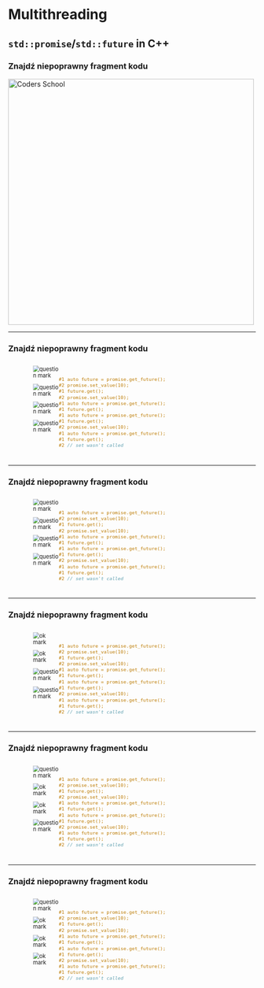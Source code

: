 <!-- .slide: data-background="#111111" -->

# Multithreading

## `std::promise`/`std::future` in C++

### Znajdź niepoprawny fragment kodu

<a href="https://coders.school">
    <img width="500" data-src="../coders_school_logo.png" alt="Coders School" class="plain">
</a>

___
<!-- .slide: data-transition="fade" -->
### Znajdź niepoprawny fragment kodu

<div class="fragment fade-in" style="display: flex; transform: scale(0.8); margin-bottom: -50px;">

<div style="width: 13%;">

<img data-src="img/qmark.gif" alt="question mark" class="plain">

</div>

<div style="width: 87%;">

```c++

#1 auto future = promise.get_future();
#2 promise.set_value(10);
#1 future.get();

```

</div>

</div>

<div class="fragment fade-in" style="display: flex; transform: scale(0.8); margin-top: -50px; margin-bottom: -50px;">

<div style="width: 13%;">

<img data-src="img/qmark.gif" alt="question mark" class="plain">

</div>

<div style="width: 87%;">

```c++

#2 promise.set_value(10);
#1 auto future = promise.get_future();
#1 future.get();

```

</div>

</div>

<div class="fragment fade-in" style="display: flex; transform: scale(0.8); margin-top: -50px; margin-bottom: -50px;">

<div style="width: 13%;">

<img data-src="img/qmark.gif" alt="question mark" class="plain">

</div>

<div style="width: 87%;">

```c++

#1 auto future = promise.get_future();
#1 future.get();
#2 promise.set_value(10);

```

</div>

</div>

<div class="fragment fade-in" style="display: flex; transform: scale(0.8); margin-top: -50px;">

<div style="width: 13%;">

<img data-src="img/qmark.gif" alt="question mark" class="plain">

</div>

<div style="width: 87%;">

```c++

#1 auto future = promise.get_future();
#1 future.get();
#2 // set wasn't called

```

</div>

</div>

___
<!-- .slide: data-transition="fade" -->

### Znajdź niepoprawny fragment kodu

<div style="display: flex; transform: scale(0.8); margin-bottom: -50px;">

<div style="width: 13%;">

<img data-src="img/ok-icon-9.png" alt="question mark" class="plain">

</div>

<div style="width: 87%;">

```c++

#1 auto future = promise.get_future();
#2 promise.set_value(10);
#1 future.get();

```

</div>

</div>

<div style="display: flex; transform: scale(0.8); margin-top: -50px; margin-bottom: -50px;">

<div style="width: 13%;">

<img data-src="img/qmark.gif" alt="question mark" class="plain">

</div>

<div style="width: 87%;">

```c++

#2 promise.set_value(10);
#1 auto future = promise.get_future();
#1 future.get();

```

</div>

</div>

<div style="display: flex; transform: scale(0.8); margin-top: -50px; margin-bottom: -50px;">

<div style="width: 13%;">

<img data-src="img/qmark.gif" alt="question mark" class="plain">

</div>

<div style="width: 87%;">

```c++

#1 auto future = promise.get_future();
#1 future.get();
#2 promise.set_value(10);

```

</div>

</div>

<div style="display: flex; transform: scale(0.8); margin-top: -50px;">

<div style="width: 13%;">

<img data-src="img/qmark.gif" alt="question mark" class="plain">

</div>

<div style="width: 87%;">

```c++

#1 auto future = promise.get_future();
#1 future.get();
#2 // set wasn't called

```

</div>

</div>

___
<!-- .slide: data-transition="fade" -->

### Znajdź niepoprawny fragment kodu

<div style="display: flex; transform: scale(0.8); margin-bottom: -50px;">

<div style="width: 13%;">

<img data-src="img/ok-icon-9.png" alt="ok mark" class="plain">

</div>

<div style="width: 87%;">

```c++

#1 auto future = promise.get_future();
#2 promise.set_value(10);
#1 future.get();

```

</div>

</div>

<div style="display: flex; transform: scale(0.8); margin-top: -50px; margin-bottom: -50px;">

<div style="width: 13%;">

<img data-src="img/ok-icon-9.png" alt="ok mark" class="plain">

</div>

<div style="width: 87%;">

```c++

#2 promise.set_value(10);
#1 auto future = promise.get_future();
#1 future.get();

```

</div>

</div>

<div style="display: flex; transform: scale(0.8); margin-top: -50px; margin-bottom: -50px;">

<div style="width: 13%;">

<img data-src="img/qmark.gif" alt="question mark" class="plain">

</div>

<div style="width: 87%;">

```c++

#1 auto future = promise.get_future();
#1 future.get();
#2 promise.set_value(10);

```

</div>

</div>

<div style="display: flex; transform: scale(0.8); margin-top: -50px;">

<div style="width: 13%;">

<img data-src="img/qmark.gif" alt="question mark" class="plain">

</div>

<div style="width: 87%;">

```c++

#1 auto future = promise.get_future();
#1 future.get();
#2 // set wasn't called

```

</div>

</div>

___
<!-- .slide: data-transition="fade" -->

### Znajdź niepoprawny fragment kodu

<div style="display: flex; transform: scale(0.8); margin-bottom: -50px;">

<div style="width: 13%;">

<img data-src="img/ok-icon-9.png" alt="question mark" class="plain">

</div>

<div style="width: 87%;">

```c++

#1 auto future = promise.get_future();
#2 promise.set_value(10);
#1 future.get();

```

</div>

</div>

<div style="display: flex; transform: scale(0.8); margin-top: -50px; margin-bottom: -50px;">

<div style="width: 13%;">

<img data-src="img/ok-icon-9.png" alt="ok mark" class="plain">

</div>

<div style="width: 87%;">

```c++

#2 promise.set_value(10);
#1 auto future = promise.get_future();
#1 future.get();

```

</div>

</div>

<div style="display: flex; transform: scale(0.8); margin-top: -50px; margin-bottom: -50px;">

<div style="width: 13%;">

<img data-src="img/ok-icon-9.png" alt="ok mark" class="plain">

</div>

<div style="width: 87%;">

```c++

#1 auto future = promise.get_future();
#1 future.get();
#2 promise.set_value(10);

```

</div>

</div>

<div style="display: flex; transform: scale(0.8); margin-top: -50px;">

<div style="width: 13%;">

<img data-src="img/qmark.gif" alt="question mark" class="plain">

</div>

<div style="width: 87%;">

```c++

#1 auto future = promise.get_future();
#1 future.get();
#2 // set wasn't called

```

</div>

</div>

___
<!-- .slide: data-transition="fade" -->

### Znajdź niepoprawny fragment kodu

<div style="display: flex; transform: scale(0.8); margin-bottom: -50px;">

<div style="width: 13%;">

<img data-src="img/ok-icon-9.png" alt="question mark" class="plain">

</div>

<div style="width: 87%;">

```c++

#1 auto future = promise.get_future();
#2 promise.set_value(10);
#1 future.get();

```

</div>

</div>

<div style="display: flex; transform: scale(0.8); margin-top: -50px; margin-bottom: -50px;">

<div style="width: 13%;">

<img data-src="img/ok-icon-9.png" alt="ok mark" class="plain">

</div>

<div style="width: 87%;">

```c++

#2 promise.set_value(10);
#1 auto future = promise.get_future();
#1 future.get();

```

</div>

</div>

<div style="display: flex; transform: scale(0.8); margin-top: -50px; margin-bottom: -50px;">

<div style="width: 13%;">

<img data-src="img/ok-icon-9.png" alt="ok mark" class="plain">

</div>

<div style="width: 87%;">

```c++

#1 auto future = promise.get_future();
#1 future.get();
#2 promise.set_value(10);

```

</div>

</div>

<div style="display: flex; transform: scale(0.8); margin-top: -50px;">

<div style="width: 13%;">

<img data-src="img/ok-icon-9.png" alt="ok mark" class="plain">

</div>

<div style="width: 87%;">

```c++

#1 auto future = promise.get_future();
#1 future.get();
#2 // set wasn't called

```

</div>

</div>
